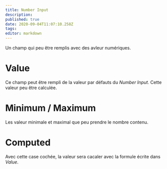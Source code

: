 ```yaml
---
title: Number Input
description: 
published: true
date: 2020-09-04T11:07:10.258Z
tags: 
editor: markdown
---
```


Un champ qui peu être remplis avec des avleur numériques.

# Value
Ce champ peut être rempli de la valeur par défauts du *Number Input*. Cette valeur peu être calculée.

# Minimum / Maximum
Les valeur minimale et maximal que peu prendre le nombre contenu.

# Computed
Avec cette case cochée, la valeur sera cacaler avec la formule écrite dans *Value*.
